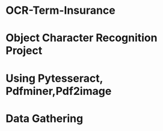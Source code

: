 # OCR-Term-Insurance
# Object Character Recognition Project
# Using Pytesseract, Pdfminer,Pdf2image
# Data Gathering
